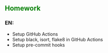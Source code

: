 ## <span style="color:green">Homework</span>

### EN:
- Setup GitHub Actions
- Setup black, isort, flake8 in GitHub Actions
- Setup pre-commit hooks
